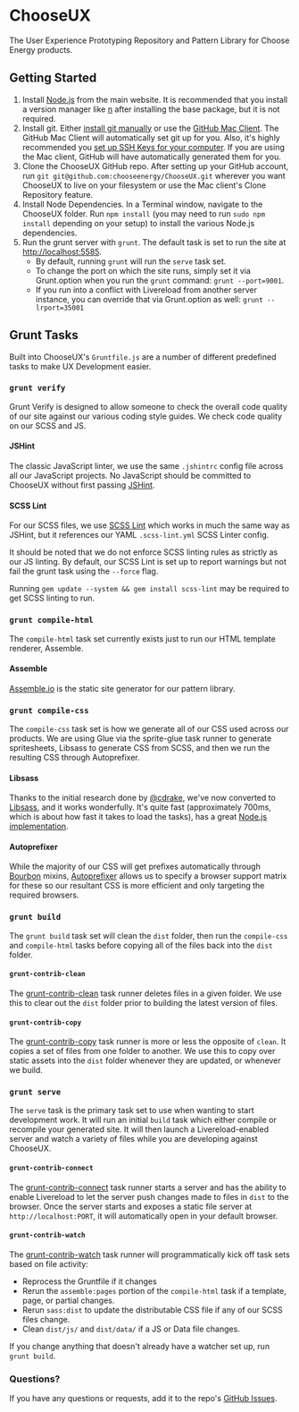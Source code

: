 # ChooseUX

The User Experience Prototyping Repository and Pattern Library for Choose Energy products.

## Getting Started

1. Install [Node.js](http://nodejs.org/) from the main website. It is recommended that you install a version manager like [n](https://npmjs.org/package/n) after installing the base package, but it is not required.
2. Install git. Either [install git manually](http://git-scm.com/) or use the [GitHub Mac Client](https://mac.github.com). The GitHub Mac Client will automatically set git up for you. Also, it's highly recommended you [set up SSH Keys for your computer](https://help.github.com/articles/generating-ssh-keys/). If you are using the Mac client, GitHub will have automatically generated them for you.
3. Clone the ChooseUX GitHub repo. After setting up your GitHub account, run `git git@github.com:chooseenergy/ChooseUX.git` wherever you want ChooseUX to live on your filesystem or use the Mac client's Clone Repository feature.
4. Install Node Dependencies. In a Terminal window, navigate to the ChooseUX folder. Run `npm install` (you may need to run `sudo npm install` depending on your setup) to install the various Node.js dependencies.
5. Run the grunt server with `grunt`. The default task is set to run the site at [http://localhost:5585](http://localhost:5585).
    - By default, running `grunt` will run the `serve` task set.
    - To change the port on which the site runs, simply set it via Grunt.option when you run the `grunt` command: `grunt --port=9001`.
    - If you run into a conflict with Livereload from another server instance, you can override that via Grunt.option as well: `grunt --lrport=35001`

## Grunt Tasks

Built into ChooseUX's `Gruntfile.js` are a number of different predefined tasks to make UX Development easier.

### `grunt verify`

Grunt Verify is designed to allow someone to check the overall code quality of our site against our various coding style guides. We check code quality on our SCSS and JS.

#### JSHint

The classic JavaScript linter, we use the same `.jshintrc` config file across all our JavaScript projects. No JavaScript should be committed to ChooseUX without first passing [JSHint](http://jshint.com/).

#### SCSS Lint

For our SCSS files, we use [SCSS Lint](https://github.com/brigade/scss-lint) which works in much the same way as JSHint, but it references our YAML `.scss-lint.yml` SCSS Linter config.

It should be noted that we do not enforce SCSS linting rules as strictly as our JS linting. By default, our SCSS Lint is set up to report warnings but not fail the grunt task using the `--force` flag.

Running `gem update --system && gem install scss-lint` may be required to get SCSS linting to run.

### `grunt compile-html`

The `compile-html` task set currently exists just to run our HTML template renderer, Assemble.

#### Assemble

[Assemble.io](http://assemble.io) is the static site generator for our pattern library.

### `grunt compile-css`

The `compile-css` task set is how we generate all of our CSS used across our products. We are using Glue via the sprite-glue task runner to generate spritesheets, Libsass to generate CSS from SCSS, and then we run the resulting CSS through Autoprefixer.

#### Libsass

Thanks to the initial research done by [@cdrake](http://github.com/cdrake), we've now converted to [Libsass](http://libsass.org), and it works wonderfully. It's quite fast (approximately 700ms, which is about how fast it takes to load the tasks), has a great [Node.js implementation](https://github.com/sass/node-sass).

#### Autoprefixer

While the majority of our CSS will get prefixes automatically through [Bourbon](http://bourbon.io) mixins, [Autoprefixer](https://github.com/postcss/autoprefixer) allows us to specify a browser support matrix for these so our resultant CSS is more efficient and only targeting the required browsers.

### `grunt build`

The `grunt build` task set will clean the `dist` folder, then run the `compile-css` and `compile-html` tasks before copying all of the files back into the `dist` folder.

#### `grunt-contrib-clean`

The [grunt-contrib-clean](https://github.com/gruntjs/grunt-contrib-clean) task runner deletes files in a given folder. We use this to clear out the `dist` folder prior to building the latest version of files.

#### `grunt-contrib-copy`

The [grunt-contrib-copy](https://github.com/gruntjs/grunt-contrib-copy) task runner is more or less the opposite of `clean`. It copies a set of files from one folder to another. We use this to copy over static assets into the `dist` folder whenever they are updated, or whenever we build.

### `grunt serve`

The `serve` task is the primary task set to use when wanting to start development work. It will run an initial `build` task which either compile or recompile your generated site. It will then launch a Livereload-enabled server and watch a variety of files while you are developing against ChooseUX.

#### `grunt-contrib-connect`

The [grunt-contrib-connect](https://github.com/gruntjs/grunt-contrib-connect) task runner starts a server and has the ability to enable Livereload to let the server push changes made to files in `dist` to the browser. Once the server starts and exposes a static file server at `http://localhost:PORT`, it will automatically open in your default browser.

#### `grunt-contrib-watch`

The [grunt-contrib-watch](https://github.com/gruntjs/grunt-contrib-watch) task runner will programmatically kick off task sets based on file activity:

- Reprocess the Gruntfile if it changes
- Rerun the `assemble:pages` portion of the `compile-html` task if a template, page, or partial changes.
- Rerun `sass:dist` to update the distributable CSS file if any of our SCSS files change.
- Clean `dist/js/` and `dist/data/` if a JS or Data file changes.

If you change anything that doesn't already have a watcher set up, run `grunt build`.

### Questions?

If you have any questions or requests, add it to the repo's [GitHub Issues](https://github.com/chooseenergy/ChooseUX/issues).

